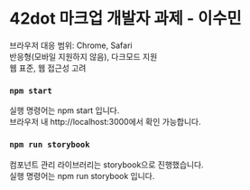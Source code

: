 # 42dot 마크업 개발자 과제 - 이수민

브라우저 대응 범위: Chrome, Safari\
반응형(모바일 지원하지 않음), 다크모드 지원\
웹 표준, 웹 접근성 고려

### `npm start`

실행 명령어는 npm start 입니다.\
브라우저 내 http://localhost:3000에서 확인 가능합니다.

### `npm run storybook`

컴포넌트 관리 라이브러리는 storybook으로 진행했습니다.\
실행 명령어는 npm run storybook 입니다.
